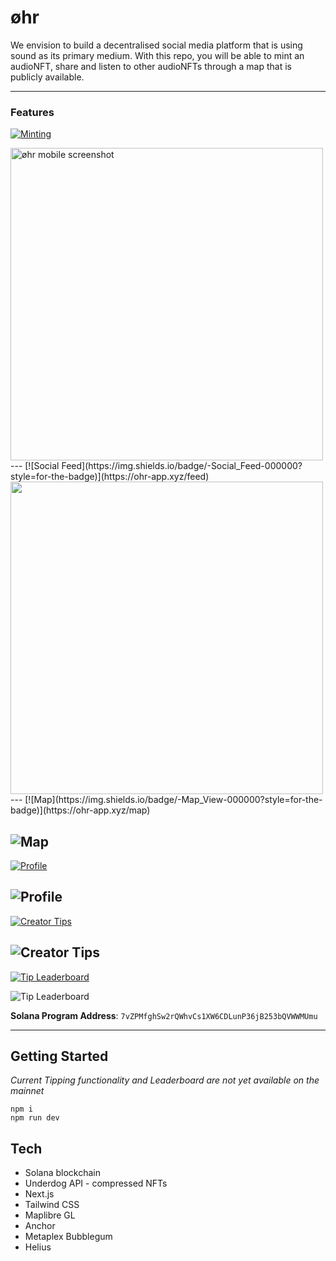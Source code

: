 # øhr

We envision to build a decentralised social media platform that is using sound as its primary medium.
With this repo, you will be able to mint an audioNFT, share and listen to other audioNFTs through a map that is publicly available.
___
### Features

[![Minting](https://img.shields.io/badge/-Audio_cNFT_Minting-000000?style=for-the-badge)](https://ohr-app.xyz/)

<img src="https://github.com/noamrubin22/ohr_xyz/blob/29894cd9490fc933b6fe985e9a50cd199b68c2cb/public/landing-screenshot.png" alt="øhr mobile screenshot" height="500vh"/>
---
[![Social Feed](https://img.shields.io/badge/-Social_Feed-000000?style=for-the-badge)](https://ohr-app.xyz/feed)

<img src="/public/readme/socialFeed" height="500vh"/>
---
[![Map](https://img.shields.io/badge/-Map_View-000000?style=for-the-badge)](https://ohr-app.xyz/map)

![Map](/public/readme/mapView.png)
---
[![Profile](https://img.shields.io/badge/-Profile_View-000000?style=for-the-badge)](https://ohr-app.xyz/profile)

![Profile](/public/readme/profileView.png)
---
[![Creator Tips](https://img.shields.io/badge/-Creator_Tips-000000?style=for-the-badge)](https://ohr-app.xyz/)

![Creator Tips](/public/readme/creatorTips.png)
---
[![Tip Leaderboard](https://img.shields.io/badge/-Tip_Leaderboard-000000?style=for-the-badge)](https://ohr-app.xyz/tipboard?owner=CHKutvbgGJeWqxbcmx5Mg7MJ6m9ykGjiyHKuYQbp2qMM)

![Tip Leaderboard](/public/readme/tipBoard.png)

**Solana Program Address**: `7vZPMfghSw2rQWhvCs1XW6CDLunP36jB253bQVWWMUmu`

---

## Getting Started

*Current Tipping functionality and Leaderboard are not yet available on the mainnet*

```
npm i
npm run dev
```

## Tech

- Solana blockchain
- Underdog API - compressed NFTs
- Next.js
- Tailwind CSS
- Maplibre GL
- Anchor
- Metaplex Bubblegum
- Helius